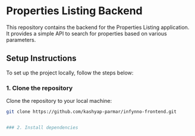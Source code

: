 # Properties Listing Backend

This repository contains the backend for the Properties Listing application. It provides a simple API to search for properties based on various parameters.

## Setup Instructions

To set up the project locally, follow the steps below:

### 1. Clone the repository
Clone the repository to your local machine:
```bash
git clone https://github.com/kashyap-parmar/infynno-frontend.git


### 2. Install dependencies